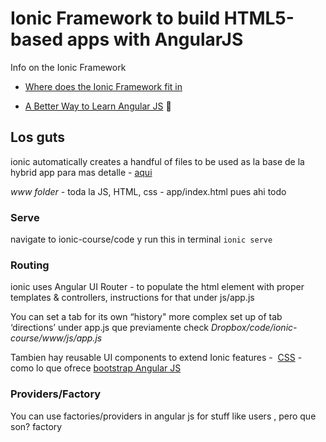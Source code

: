 # Ionic Framework to build HTML5-based apps with AngularJS

Info on the Ionic Framework 

- [Where does the Ionic Framework fit in](http://blog.ionic.io/where-does-the-ionic-framework-fit-in/)

- [A Better Way to Learn Angular JS](https://thinkster.io/a-better-way-to-learn-angularjs)

## Los guts
ionic automatically creates a handful of files to be used as la base de la hybrid app para mas detalle - [aqui](https://thinkster.io/ionic-app-structure/)

*www folder* - toda la JS, HTML, css - app/index.html pues ahi todo

### Serve
navigate to ionic-course/code y run this in terminal 
``ionic serve``

### Routing
ionic uses Angular UI Router - to populate the html element <ion-nav-view> with proper templates & controllers, instructions for that under js/app.js

You can set a tab for its own “history"
more complex set up of tab ‘directions’ under app.js que previamente check *Dropbox/code/ionic-course/www/js/app.js*

Tambien hay reusable UI components to extend Ionic features - 
[CSS](http://ionicframework.com/docs/components/) - como lo que ofrece [bootstrap
Angular JS](http://ionicframework.com/docs/api/)

### Providers/Factory
You can use factories/providers in angular js for stuff like users , pero que son? factory 
